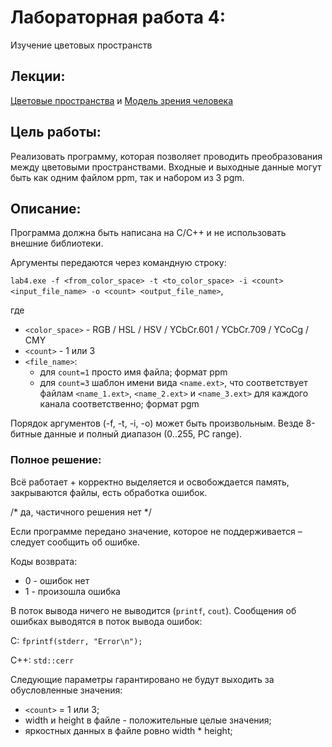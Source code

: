 # **Лабораторная работа 4:** 
Изучение цветовых пространств

## Лекции:
[Цветовые пространства](https://vk.cc/asAPE1) и [Модель зрения человека](https://vk.cc/asAPGB)

## **Цель работы:**
Pеализовать программу, которая позволяет проводить преобразования между цветовыми пространствами.
Входные и выходные данные могут быть как одним файлом ppm, так и набором из 3 pgm.

## **Описание:**
Программа должна быть написана на C/C++ и не использовать внешние библиотеки.

Аргументы передаются через командную строку:

`lab4.exe -f <from_color_space> -t <to_color_space> -i <count> <input_file_name> -o <count> <output_file_name>`,

где
* `<color_space>` - RGB / HSL / HSV / YCbCr.601 / YCbCr.709 / YCoCg / CMY
* `<count>` - 1 или 3
* `<file_name>`:
    * для `count=1` просто имя файла; формат ppm
    * для `count=3` шаблон имени вида `<name.ext>`, что соответствует файлам `<name_1.ext>`, `<name_2.ext>` и `<name_3.ext>` для каждого канала соответственно; формат pgm

Порядок аргументов (-f, -t, -i, -o) может быть произвольным.
Везде 8-битные данные и полный диапазон (0..255, PC range).

### Полное решение:
Bсё работает + корректно выделяется и освобождается память, закрываются файлы, есть обработка ошибок.

/* да, частичного решения нет */

Если программе передано значение, которое не поддерживается – следует сообщить об ошибке.

Коды возврата:
* 0 - ошибок нет
* 1 - произошла ошибка

В поток вывода ничего не выводится (`printf`, `cout`).
Сообщения об ошибках выводятся в поток вывода ошибок:

С: `fprintf(stderr, "Error\n");`

C++: `std::cerr`

Следующие параметры гарантировано не будут выходить за обусловленные значения:
* `<count>` = 1 или 3;
* width и height в файле - положительные целые значения;
* яркостных данных в файле ровно width * height;
